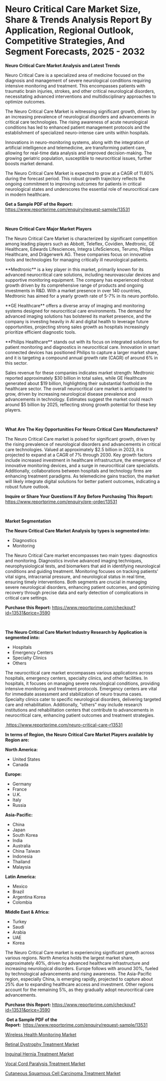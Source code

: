 <p><h1>Neuro Critical Care Market Size, Share & Trends Analysis Report By Application, Regional Outlook, Competitive Strategies, And Segment Forecasts, 2025 - 2032</h1></p><p><strong>Neuro Critical Care Market Analysis and Latest Trends</strong></p>
<p><p>Neuro Critical Care is a specialized area of medicine focused on the diagnosis and management of severe neurological conditions requiring intensive monitoring and treatment. This encompasses patients with traumatic brain injuries, strokes, and other critical neurological disorders, necessitating advanced interventions and multidisciplinary approaches to optimize outcomes.</p><p>The Neuro Critical Care Market is witnessing significant growth, driven by an increasing prevalence of neurological disorders and advancements in critical care technologies. The rising awareness of acute neurological conditions has led to enhanced patient management protocols and the establishment of specialized neuro-intense care units within hospitals. </p><p>Innovations in neuro-monitoring systems, along with the integration of artificial intelligence and telemedicine, are transforming patient care, allowing for real-time data analysis and improved decision-making. The growing geriatric population, susceptible to neurocritical issues, further boosts market demand.</p><p>The Neuro Critical Care Market is expected to grow at a CAGR of 11.60% during the forecast period. This robust growth trajectory reflects the ongoing commitment to improving outcomes for patients in critical neurological states and underscores the essential role of neurocritical care in modern healthcare.</p></p>
<p><strong>Get a Sample PDF of the Report:&nbsp;</strong> <a href="https://www.reportprime.com/enquiry/request-sample/13531?utm_campaign=2194&utm_medium=2&utm_source=Github&utm_content=ia&utm_term=20032025&utm_id=neuro-critical-care">https://www.reportprime.com/enquiry/request-sample/13531</a></p>
<p>&nbsp;</p>
<p><strong>Neuro Critical Care Major Market Players</strong></p>
<p><p>The Neuro Critical Care Market is characterized by significant competition among leading players such as Abbott, Teleflex, Covidien, Medtronic, GE Healthcare, Edwards Lifesciences, Integra LifeSciences, Terumo, Philips Healthcare, and Drägerwerk AG. These companies focus on innovative tools and technologies for managing critically ill neurological patients.</p><p>**Medtronic** is a key player in this market, primarily known for its advanced neurocritical care solutions, including neurovascular devices and supportive monitoring equipment. The company has experienced robust growth driven by its comprehensive range of products and ongoing investments in R&D. With a market presence in over 140 countries, Medtronic has aimed for a yearly growth rate of 5-7% in its neuro portfolio.</p><p>**GE Healthcare** offers a diverse array of imaging and monitoring systems designed for neurocritical care environments. The demand for advanced imaging solutions has bolstered its market presence, and the company is investing heavily in AI and digital health to leverage future opportunities, projecting strong sales growth as hospitals increasingly prioritize efficient diagnostic tools.</p><p>**Philips Healthcare** stands out with its focus on integrated solutions for patient monitoring and diagnostics in neurocritical care. Innovation in smart connected devices has positioned Philips to capture a larger market share, and it is targeting a compound annual growth rate (CAGR) of around 6% in this sector.</p><p>Sales revenue for these companies indicates market strength: Medtronic reported approximately $30 billion in total sales, while GE Healthcare generated about $19 billion, highlighting their substantial foothold in the healthcare sector. The overall neurocritical care market is anticipated to grow, driven by increasing neurological disease prevalence and advancements in technology. Estimates suggest the market could reach around $5 billion by 2025, reflecting strong growth potential for these key players.</p></p>
<p>&nbsp;</p>
<p><strong>What Are The Key Opportunities For Neuro Critical Care Manufacturers?</strong></p>
<p><p>The Neuro Critical Care market is poised for significant growth, driven by the rising prevalence of neurological disorders and advancements in critical care technologies. Valued at approximately $2.5 billion in 2023, it is projected to expand at a CAGR of 7% through 2030. Key growth factors include increased investment in healthcare infrastructure, the emergence of innovative monitoring devices, and a surge in neurocritical care specialists. Additionally, collaborations between hospitals and technology firms are enhancing treatment paradigms. As telemedicine gains traction, the market will likely integrate digital solutions for better patient outcomes, indicating a robust future outlook.</p></p>
<p><strong>Inquire or Share Your Questions If Any Before Purchasing This Report:</strong> <a href="https://www.reportprime.com/enquiry/pre-order/13531?utm_campaign=2194&utm_medium=2&utm_source=Github&utm_content=ia&utm_term=20032025&utm_id=neuro-critical-care">https://www.reportprime.com/enquiry/pre-order/13531</a></p>
<p>&nbsp;</p>
<p><strong>Market Segmentation</strong></p>
<p><strong>The Neuro Critical Care Market Analysis by types is segmented into:</strong></p>
<p><ul><li>Diagnostics</li><li>Monitoring</li></ul></p>
<p><p>The Neuro Critical Care market encompasses two main types: diagnostics and monitoring. Diagnostics involve advanced imaging techniques, neurophysiological tests, and biomarkers that aid in identifying neurological conditions and guiding treatment. Monitoring focuses on tracking patients' vital signs, intracranial pressure, and neurological status in real time, ensuring timely interventions. Both segments are crucial in managing severe neurological disorders, enhancing patient outcomes, and optimizing recovery through precise data and early detection of complications in critical care settings.</p></p>
<p><strong>Purchase this Report:&nbsp;</strong><a href="https://www.reportprime.com/checkout?id=13531&price=3590&utm_campaign=2194&utm_medium=2&utm_source=Github&utm_content=ia&utm_term=20032025&utm_id=neuro-critical-care">https://www.reportprime.com/checkout?id=13531&price=3590</a></p>
<p>&nbsp;</p>
<p><strong>The Neuro Critical Care Market Industry Research by Application is segmented into:</strong></p>
<p><ul><li>Hospitals</li><li>Emergency Centers</li><li>Specialty Clinics</li><li>Others</li></ul></p>
<p><p>The neurocritical care market encompasses various applications across hospitals, emergency centers, specialty clinics, and other facilities. In hospitals, it focuses on managing severe neurological conditions, providing intensive monitoring and treatment protocols. Emergency centers are vital for immediate assessment and stabilization of neuro trauma cases. Specialty clinics cater to specific neurological disorders, delivering targeted care and rehabilitation. Additionally, "others" may include research institutions and rehabilitation centers that contribute to advancements in neurocritical care, enhancing patient outcomes and treatment strategies.</p></p>
<p><a href="https://www.reportprime.com/neuro-critical-care-r13531?utm_campaign=2194&utm_medium=2&utm_source=Github&utm_content=ia&utm_term=20032025&utm_id=neuro-critical-care">&nbsp;https://www.reportprime.com/neuro-critical-care-r13531</a></p>
<p><strong>In terms of Region, the Neuro Critical Care Market Players available by Region are:</strong></p>
<p>
    <p> <strong> North America: </strong>
        <ul>
            <li>United States</li>
            <li>Canada</li>
        </ul>
        </p> 
    <p> <strong> Europe: </strong>
        <ul>
            <li>Germany</li>
            <li>France</li>
            <li>U.K.</li>
            <li>Italy</li>
            <li>Russia</li>
        </ul>
        </p> 
    <p> <strong> Asia-Pacific: </strong>
        <ul>
            <li>China</li>
            <li>Japan</li>
            <li>South Korea</li>
            <li>India</li>
            <li>Australia</li>
            <li>China Taiwan</li>
            <li>Indonesia</li>
            <li>Thailand</li>
            <li>Malaysia</li>
        </ul>
        </p> 
    <p> <strong> Latin America: </strong>
        <ul>
            <li>Mexico</li>
            <li>Brazil</li>
            <li>Argentina Korea</li>
            <li>Colombia</li>
        </ul>
        </p> 
    <p> <strong> Middle East & Africa: </strong>
        <ul>
            <li>Turkey</li>
            <li>Saudi</li>
            <li>Arabia</li>
            <li>UAE</li>
            <li>Korea</li>
        </ul>
    </p>
    </p>
<p><p>The Neuro Critical Care market is experiencing significant growth across various regions. North America holds the largest market share, approximately 40%, driven by advanced healthcare infrastructure and increasing neurological disorders. Europe follows with around 30%, fueled by technological advancements and rising awareness. The Asia-Pacific region, especially China, is emerging rapidly, projected to capture about 25% due to expanding healthcare access and investment. Other regions account for the remaining 5%, as they gradually adopt neurocritical care advancements.</p></p>
<p><strong>Purchase this Report: </strong><a href="https://www.reportprime.com/checkout?id=13531&price=3590&utm_campaign=2194&utm_medium=2&utm_source=Github&utm_content=ia&utm_term=20032025&utm_id=neuro-critical-care">https://www.reportprime.com/checkout?id=13531&price=3590</a></p>
<p>&nbsp;<strong>Get a Sample PDF of the Report:&nbsp;&nbsp;</strong><a href="https://www.reportprime.com/enquiry/request-sample/13531?utm_campaign=2194&utm_medium=2&utm_source=Github&utm_content=ia&utm_term=20032025&utm_id=neuro-critical-care">https://www.reportprime.com/enquiry/request-sample/13531</a></p>
<p><strong></strong></p>
<p><p><a href="https://github.com/oduorsarath9/Market-Research-Report-List-1/blob/main/wireless-health-monitoring-market.md?utm_campaign=2194&utm_medium=2&utm_source=Github&utm_content=ia&utm_term=20032025&utm_id=neuro-critical-care">Wireless Health Monitoring Market</a></p><p><a href="https://github.com/ildyduedu/Market-Research-Report-List-1/blob/main/retinal-dystrophy-treatment-market.md?utm_campaign=2194&utm_medium=2&utm_source=Github&utm_content=ia&utm_term=20032025&utm_id=neuro-critical-care">Retinal Dystrophy Treatment Market</a></p><p><a href="https://github.com/diosohusch6x/Market-Research-Report-List-1/blob/main/inguinal-hernia-treatment-market.md?utm_campaign=2194&utm_medium=2&utm_source=Github&utm_content=ia&utm_term=20032025&utm_id=neuro-critical-care">Inguinal Hernia Treatment Market</a></p><p><a href="https://github.com/camacrokesw2/Market-Research-Report-List-1/blob/main/vocal-cord-paralysis-treatment-market.md?utm_campaign=2194&utm_medium=2&utm_source=Github&utm_content=ia&utm_term=20032025&utm_id=neuro-critical-care">Vocal Cord Paralysis Treatment Market</a></p><p><a href="https://github.com/beberjuban9a/Market-Research-Report-List-1/blob/main/cutaneous-squamous-cell-carcinoma-treatment-market.md?utm_campaign=2194&utm_medium=2&utm_source=Github&utm_content=ia&utm_term=20032025&utm_id=neuro-critical-care">Cutaneous Squamous Cell Carcinoma Treatment Market</a></p></p>